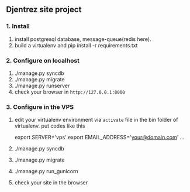 ## Djentrez site project

### 1. Install

1. install postgresql database, message-queue(redis here).
2. build a virtualenv and pip install -r requirements.txt

### 2. Configure on localhost

1. ./manage.py syncdb
2. ./manage.py migrate
3. ./manage.py runserver
4. check your browser in `http://127.0.0.1:8000`

### 3. Configure in the VPS

1. edit your virtualenv environment via `activate` file in the bin folder of virtualenv. put codes like this

    export SERVER='vps'
    export EMAIL_ADDRESS='your@domain.com'
    ...

2. ./manage.py syncdb
3. ./manage.py migrate
4. ./manage.py run_gunicorn
5. check your site in the browser
